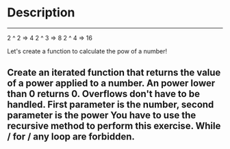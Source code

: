 # Description
---
2 ^ 2 => 4
2 ^ 3 => 8
2 ^ 4 => 16

Let's create a function to calculate the pow of a number!

Create an iterated function that returns the value of a power applied to a number. An power lower than 0 returns 0. Overflows don't have to be handled.
First parameter is the number, second parameter is the power
You have to use the recursive method to perform this exercise. While / for / any loop are forbidden.
---
